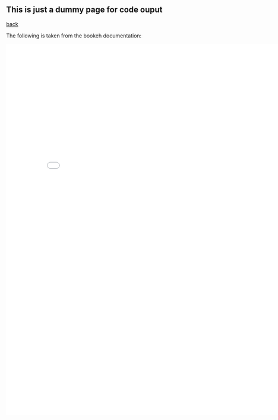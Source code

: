 

## This is just a dummy page for code ouput

[back](./)

The following is taken from the bookeh documentation:

<iframe src="/assets/img/anscombe.html"
    sandbox="allow-same-origin allow-scripts"
    width="820"
    height="1000"
    scrolling="no"
    seamless="seamless"
    frameborder="0">
</iframe>
